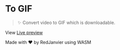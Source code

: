 # To GIF

> ✨ Convert video to GIF which is downloadable.

View [Live preview](https://to-gif.netlify.app)

Made with :heart: by RedJanvier using WASM
